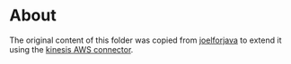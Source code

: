 # About

The original content of this folder was copied from
[joelforjava](https://github.com/joelforjava/kafka-connect-container-examples) to extend it using the [kinesis AWS connector](https://github.com/awslabs/kinesis-kafka-connector).
